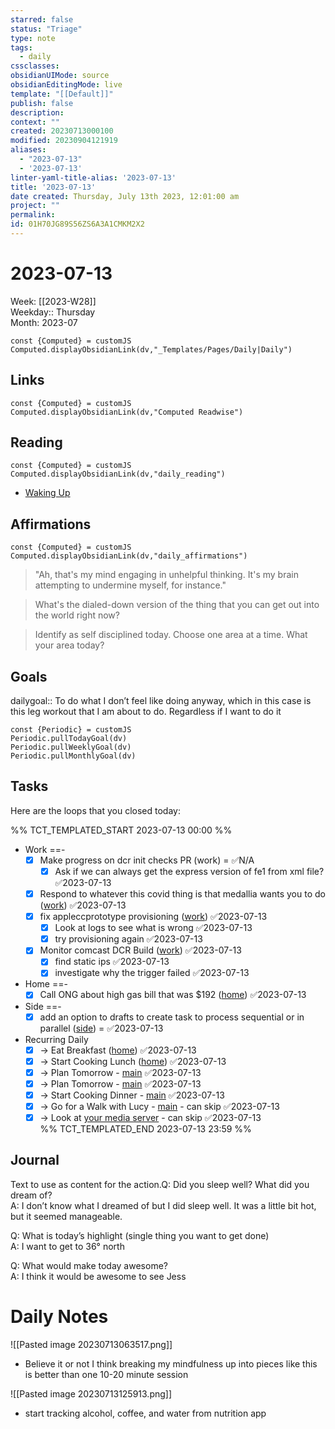 ```yaml
---
starred: false
status: "Triage"
type: note
tags:
  - daily
cssclasses: 
obsidianUIMode: source
obsidianEditingMode: live
template: "[[Default]]"
publish: false
description: 
context: ""
created: 20230713000100
modified: 20230904121919
aliases:
  - "2023-07-13"
  - '2023-07-13'
linter-yaml-title-alias: '2023-07-13'
title: '2023-07-13'
date created: Thursday, July 13th 2023, 12:01:00 am
project: ""
permalink: 
id: 01H70JG89S56ZS6A3A1CMKM2X2
---
```


# 2023-07-13

Week: [[2023-W28]]  
Weekday:: Thursday  
Month: 2023-07

```dataviewjs
const {Computed} = customJS
Computed.displayObsidianLink(dv,"_Templates/Pages/Daily|Daily")
```

## Links

```dataviewjs
const {Computed} = customJS
Computed.displayObsidianLink(dv,"Computed Readwise")
```

## Reading

```dataviewjs
const {Computed} = customJS
Computed.displayObsidianLink(dv,"daily_reading")
```
- [Waking Up]( https://read.readwise.io/read/01gjr2j724698ts9z7mbyxz63z)


## Affirmations

```dataviewjs
const {Computed} = customJS
Computed.displayObsidianLink(dv,"daily_affirmations")
```

> "Ah, that's my mind engaging in unhelpful thinking. It's my brain attempting to undermine myself, for instance."

> What's the dialed-down version of the thing that you can get out into the world right now?

> Identify as self disciplined today. Choose one area at a time. What your area today?

## Goals

dailygoal:: To do what I don’t feel like doing anyway, which in this case is this leg workout that I am about to do. Regardless if I want to do it

```dataviewjs
const {Periodic} = customJS
Periodic.pullTodayGoal(dv)
Periodic.pullWeeklyGoal(dv)
Periodic.pullMonthlyGoal(dv)
```

## Tasks

Here are the loops that you closed today:

%% TCT_TEMPLATED_START 2023-07-13 00:00 %%
- Work ==-
    - [x] Make progress on dcr init checks PR (work) = ✅N/A
        - [x] Ask if we can always get the express version of fe1 from xml file? ✅2023-07-13
    - [x] Respond to whatever this covid thing is that medallia wants you to do ([work](drafts://x-callback-url/runAction?text=fcfdffba-af0a-4cdf-8dee-2cffc82fbfdf,7041779528&action=Write%20to%20Obsidian%20File)) ✅2023-07-13
    - [x] fix appleccprototype provisioning ([work](drafts://x-callback-url/runAction?text=0188dc3e-01d0-466e-9b99-fc25dceb70d1,7047453410&action=Write%20to%20Obsidian%20File)) ✅2023-07-13
        - [x] Look at logs to see what is wrong ✅2023-07-13
        - [x] try provisioning again ✅2023-07-13
    - [x] Monitor comcast DCR Build ([work](drafts://x-callback-url/runAction?text=37fdae54-45be-4dd2-bec6-20057a903a13,7047141882&action=Write%20to%20Obsidian%20File)) ✅2023-07-13
        - [x] find static ips ✅2023-07-13
        - [x] investigate why the trigger failed ✅2023-07-13
- Home ==-
    - [x] Call ONG about high gas bill that was $192 ([home](drafts://x-callback-url/runAction?text=85e4062f-2857-4987-8b24-a75f2d4e7322,7045038343&action=Write%20to%20Obsidian%20File)) ✅2023-07-13
- Side ==-
    - [x] add an option to drafts to create task to process sequential or in parallel ([side](drafts://x-callback-url/runAction?text=0edb830a-e7d5-47cc-a387-760850faaf28,7047873631&action=Write%20to%20Obsidian%20File)) = ✅2023-07-13
- Recurring Daily
    - [x] -> Eat Breakfast ([home](drafts://x-callback-url/runAction?text=4d108cdb-1ee2-4c47-ba13-07b3979213d8,6972920028&action=Write%20to%20Obsidian%20File)) ✅2023-07-13
    - [x] -> Start Cooking Lunch ([home](drafts://x-callback-url/runAction?text=ac02f983-1032-42eb-903a-a8f40335c470,7046905460&action=Write%20to%20Obsidian%20File)) ✅2023-07-13
    - [x] -> Plan Tomorrow - [main](drafts://x-callback-url/runAction?text=dc45e82d-17c0-4df6-b25f-bb641dad90b4,6877995356&action=Write%20to%20Obsidian%20File) ✅2023-07-13
    - [x] -> Plan Tomorrow - [main](drafts://x-callback-url/runAction?text=dc45e82d-17c0-4df6-b25f-bb641dad90b4,6877995356&action=Write%20to%20Obsidian%20File) ✅2023-07-13
    - [x] -> Start Cooking Dinner - [main](drafts://x-callback-url/runAction?text=8ae06d21-1ddb-44e3-af0b-ce3a62bbcd24,6868029464&action=Write%20to%20Obsidian%20File) ✅2023-07-13
    - [x] -> Go for a Walk with Lucy - [main](drafts://x-callback-url/runAction?text=76a53207-9fd6-4448-bcfc-c318c4733c29,6823693564&action=Write%20to%20Obsidian%20File) - can skip ✅2023-07-13
    - [x] -> Look at [your media server](http://192.168.1.240:9092/) - can skip ✅2023-07-13  
%% TCT_TEMPLATED_END 2023-07-13 23:59 %%

## Journal

Text to use as content for the action.Q: Did you sleep well? What did you dream of?  
A: I don’t know what I dreamed of but I did sleep well. It was a little bit hot, but it seemed manageable.

Q: What is today’s highlight (single thing you want to get done)  
A: I want to get to 36° north

Q: What would make today awesome?  
A: I think it would be awesome to see Jess




# Daily Notes


![[Pasted image 20230713063517.png]]
- Believe it or not I think breaking my mindfulness up into pieces like this is better than one 10-20 minute session

![[Pasted image 20230713125913.png]]
- start tracking alcohol, coffee, and water from nutrition app
